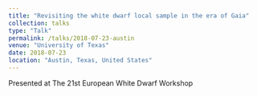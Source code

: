 ```yaml
---
title: "Revisiting the white dwarf local sample in the era of Gaia"
collection: talks
type: "Talk"
permalink: /talks/2018-07-23-austin
venue: "University of Texas"
date: 2018-07-23
location: "Austin, Texas, United States"
---
```


Presented at The 21st European White Dwarf Workshop
